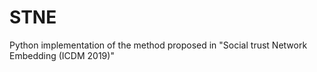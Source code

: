 # STNE
Python implementation of  the method proposed in "Social trust Network Embedding (ICDM 2019)"
